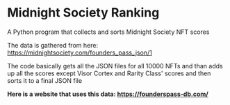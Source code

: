 # Midnight Society Ranking
A Python program that collects and sorts Midnight Society NFT scores

The data is gathered from here: https://midnightsociety.com/founders_pass_json/1

The code basically gets all the JSON files for all 10000 NFTs and than adds up all the scores except Visor Cortex and Rarity Class' scores and then sorts it to a final JSON file

**Here is a website that uses this data: https://founderspass-db.com/**
